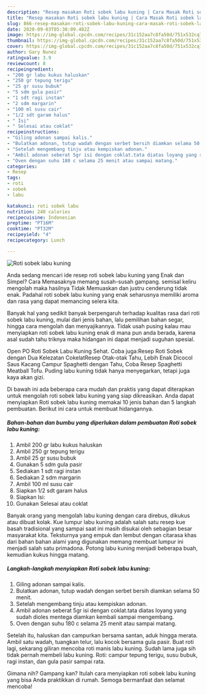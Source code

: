 ```yaml
---
description: "Resep masakan Roti sobek labu kuning | Cara Masak Roti sobek labu kuning Yang Mudah Dan Praktis"
title: "Resep masakan Roti sobek labu kuning | Cara Masak Roti sobek labu kuning Yang Mudah Dan Praktis"
slug: 866-resep-masakan-roti-sobek-labu-kuning-cara-masak-roti-sobek-labu-kuning-yang-mudah-dan-praktis
date: 2020-09-03T05:30:09.402Z
image: https://img-global.cpcdn.com/recipes/31c152aa7c8fa50d/751x532cq70/roti-sobek-labu-kuning-foto-resep-utama.jpg
thumbnail: https://img-global.cpcdn.com/recipes/31c152aa7c8fa50d/751x532cq70/roti-sobek-labu-kuning-foto-resep-utama.jpg
cover: https://img-global.cpcdn.com/recipes/31c152aa7c8fa50d/751x532cq70/roti-sobek-labu-kuning-foto-resep-utama.jpg
author: Gary Nunez
ratingvalue: 3.9
reviewcount: 8
recipeingredient:
- "200 gr labu kukus haluskan"
- "250 gr tepung terigu"
- "25 gr susu bubuk"
- "5 sdm gula pasir"
- "1 sdt ragi instan"
- "2 sdm margarin"
- "100 ml susu cair"
- "1/2 sdt garam halus"
- " Isi"
- " Selesai atau coklat"
recipeinstructions:
- "Giling adonan sampai kalis."
- "Bulatkan adonan, tutup wadah dengan serbet bersih diamkan selama 50 menit."
- "Setelah mengembang tinju atau kempiskan adonan."
- "Ambil adonan seberat 5gr isi dengan coklat.tata diatas loyang yang sudah dioles mentega diamkan kembali sampai mengembang."
- "Oven dengan suhu 180 c selama 25 menit atau sampai matang."
categories:
- Resep
tags:
- roti
- sobek
- labu

katakunci: roti sobek labu 
nutrition: 240 calories
recipecuisine: Indonesian
preptime: "PT16M"
cooktime: "PT32M"
recipeyield: "4"
recipecategory: Lunch

---
```



![Roti sobek labu kuning](https://img-global.cpcdn.com/recipes/31c152aa7c8fa50d/751x532cq70/roti-sobek-labu-kuning-foto-resep-utama.jpg)

Anda sedang mencari ide resep roti sobek labu kuning yang Enak dan Simpel? Cara Memasaknya memang susah-susah gampang. semisal keliru mengolah maka hasilnya Tidak Memuaskan dan justru cenderung tidak enak. Padahal roti sobek labu kuning yang enak seharusnya memiliki aroma dan rasa yang dapat memancing selera kita.

Banyak hal yang sedikit banyak berpengaruh terhadap kualitas rasa dari roti sobek labu kuning, mulai dari jenis bahan, lalu pemilihan bahan segar, hingga cara mengolah dan menyajikannya. Tidak usah pusing kalau mau menyiapkan roti sobek labu kuning enak di mana pun anda berada, karena asal sudah tahu triknya maka hidangan ini dapat menjadi suguhan spesial.

Open PO Roti Sobek Labu Kuning Sehat. Coba juga:Resep Roti Sobek dengan Dua Kelezatan CokelatResep Otak-otak Tahu, Lebih Enak Dicocol Saus Kacang Campur Spaghetti dengan Tahu, Coba Resep Spaghetti Meatball Tofu. Puding labu kuning tidak hanya menyegarkan, tetapi juga kaya akan gizi.


Di bawah ini ada beberapa cara mudah dan praktis yang dapat diterapkan untuk mengolah roti sobek labu kuning yang siap dikreasikan. Anda dapat menyiapkan Roti sobek labu kuning memakai 10 jenis bahan dan 5 langkah pembuatan. Berikut ini cara untuk membuat hidangannya.

<!--inarticleads1-->

##### Bahan-bahan dan bumbu yang diperlukan dalam pembuatan Roti sobek labu kuning:

1. Ambil 200 gr labu kukus haluskan
1. Ambil 250 gr tepung terigu
1. Ambil 25 gr susu bubuk
1. Gunakan 5 sdm gula pasir
1. Sediakan 1 sdt ragi instan
1. Sediakan 2 sdm margarin
1. Ambil 100 ml susu cair
1. Siapkan 1/2 sdt garam halus
1. Siapkan  Isi:
1. Gunakan  Selesai atau coklat


Banyak orang yang mengolah labu kuning dengan cara direbus, dikukus atau dibuat kolak. Kue lumpur labu kuning adalah salah satu resep kue basah tradisional yang sampai saat ini masih disukai oleh sebagian besar masyarakat kita. Teksturnya yang empuk dan lembut dengan citarasa khas dari bahan bahan alami yang digunakan memang membuat lumpur ini menjadi salah satu primadona. Potong labu kuning menjadi beberapa buah, kemudian kukus hingga matang. 

<!--inarticleads2-->

##### Langkah-langkah menyiapkan Roti sobek labu kuning:

1. Giling adonan sampai kalis.
1. Bulatkan adonan, tutup wadah dengan serbet bersih diamkan selama 50 menit.
1. Setelah mengembang tinju atau kempiskan adonan.
1. Ambil adonan seberat 5gr isi dengan coklat.tata diatas loyang yang sudah dioles mentega diamkan kembali sampai mengembang.
1. Oven dengan suhu 180 c selama 25 menit atau sampai matang.


Setelah itu, haluskan dan campurkan bersama santan, aduk hingga merata. Ambil satu wadah, tuangkan telur, lalu kocok bersama gula pasir. Buat roti lagi, sekarang giliran mencoba roti manis labu kuning. Sudah lama juga sih tidak pernah membeli labu kuning. Roti: campur tepung terigu, susu bubuk, ragi instan, dan gula pasir sampai rata. 

Gimana nih? Gampang kan? Itulah cara menyiapkan roti sobek labu kuning yang bisa Anda praktikkan di rumah. Semoga bermanfaat dan selamat mencoba!
